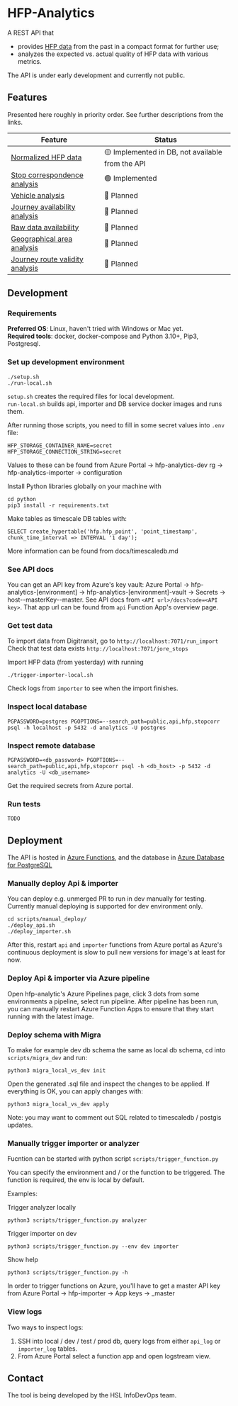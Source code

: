 # HFP-Analytics

A REST API that

- provides [HFP data](https://digitransit.fi/en/developers/apis/4-realtime-api/vehicle-positions/) from the past in a compact format for further use;
- analyzes the expected vs. actual quality of HFP data with various metrics.

The API is under early development and currently not public.

## Features

Presented here roughly in priority order.
See further descriptions from the links.

| Feature | Status |
| ------- | ------ |
| [Normalized HFP data](./docs/data-model-and-io.md) | 🟡 Implemented in DB, not available from the API |
| [Stop correspondence analysis](./docs/analysis-features.md#stop-correspondence-analysis) | 🟢 Implemented |
| [Vehicle analysis](./docs/analysis-features.md#vehicle-analysis) | 🔴 Planned |
| [Journey availability analysis](./docs/analysis-features.md#journey-availability-analysis) | 🔴 Planned |
| [Raw data availability](./docs/analysis-features.md#raw-data-availability) | 🔴 Planned |
| [Geographical area analysis](./docs/analysis-features.md#geographical-area-analysis) | 🔴 Planned |
| [Journey route validity analysis](./docs/analysis-features.md#journey-route-validity-analysis) | 🔴 Planned |

## Development

### Requirements

**Preferred OS**: Linux, haven't tried with Windows or Mac yet.\
**Required tools**: docker, docker-compose and Python 3.10+, Pip3, Postgresql.

### Set up development environment
```
./setup.sh
./run-local.sh
```

`setup.sh` creates the required files for local development.\
`run-local.sh` builds api, importer and DB service docker images and runs them.

After running those scripts, you need to fill in some secret values into `.env` file:
```
HFP_STORAGE_CONTAINER_NAME=secret
HFP_STORAGE_CONNECTION_STRING=secret
```
Values to these can be found from Azure Portal -> hfp-analytics-dev rg -> hfp-analytics-importer -> configuration

Install Python libraries globally on your machine with
```
cd python
pip3 install -r requirements.txt
```
Make tables as timescale DB tables with:
```
SELECT create_hypertable('hfp.hfp_point', 'point_timestamp', chunk_time_interval => INTERVAL '1 day');
```
More information can be found from docs/timescaledb.md

### See API docs

You can get an API key from Azure's key vault: Azure Portal -> hfp-analytics-[environment] -> hfp-analytics-[environment]-vault -> Secrets -> host--masterKey--master. See API docs from `<API url>/docs?code=<API key>`. That app url can be found from `api` Function App's overview page.

### Get test data

To import data from Digitransit, go to `http://localhost:7071/run_import`
Check that test data exists `http://localhost:7071/jore_stops`

Import HFP data (from yesterday) with running
```
./trigger-importer-local.sh
```
Check logs from `importer` to see when the import finishes.

### Inspect local database
```
PGPASSWORD=postgres PGOPTIONS=--search_path=public,api,hfp,stopcorr psql -h localhost -p 5432 -d analytics -U postgres
```

### Inspect remote database
```
PGPASSWORD=<db_password> PGOPTIONS=--search_path=public,api,hfp,stopcorr psql -h <db_host> -p 5432 -d analytics -U <db_username>
```

Get the required secrets from Azure portal.


### Run tests
```
TODO
```

## Deployment

The API is hosted in [Azure Functions](https://docs.microsoft.com/en-us/azure/azure-functions/), and the database in [Azure Database for PostgreSQL](https://azure.microsoft.com/en-us/services/postgresql/)

### Manually deploy Api & importer

You can deploy e.g. unmerged PR to run in dev manually for testing. Currently manual deploying is supported for dev environment only.
```
cd scripts/manual_deploy/
./deploy_api.sh
./deploy_importer.sh
```
After this, restart `api` and `importer` functions from Azure portal as Azure's continuous deployment is slow to pull new versions for image's at least for now.

### Deploy Api & importer via Azure pipeline

Open hfp-analytic's Azure Pipelines page, click 3 dots from some environments a pipeline, select run pipeline. After pipeline has been run, you can manually restart Azure Function Apps to ensure that they start running with the latest image.

### Deploy schema with Migra

To make for example dev db schema the same as local db schema, cd into `scripts/migra_dev` and run:

```
python3 migra_local_vs_dev init
```
Open the generated .sql file and inspect the changes to be applied. If everything is OK, you can apply changes with:
```
python3 migra_local_vs_dev apply
```
Note: you may want to comment out SQL related to timescaledb / postgis updates.

### Manually trigger importer or analyzer

Fucntion can be started with python script `scripts/trigger_function.py `

You can specify the environment and / or the function to be triggered. The function is required, the env is local by default.

Examples:

Trigger analyzer locally
```
python3 scripts/trigger_function.py analyzer
```

Trigger importer on dev
```
python3 scripts/trigger_function.py --env dev importer
```

Show help
```
python3 scripts/trigger_function.py -h
```

In order to trigger functions on Azure, you'll have to get a master API key from Azure Portal -> hfp-importer -> App keys -> _master


### View logs

Two ways to inspect logs:
1) SSH into local / dev / test / prod db, query logs from either `api_log` or `importer_log` tables.
2) From Azure Portal select a function app and open logstream view.

## Contact

The tool is being developed by the HSL InfoDevOps team.